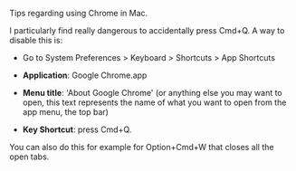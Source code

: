 Tips regarding using Chrome in Mac.

I particularly find really dangerous to accidentally press Cmd+Q. A way to disable this is:
- Go to System Preferences > Keyboard > Shortcuts > App Shortcuts
- **Application**: Google Chrome.app

- **Menu title**: 'About Google Chrome' (or anything else you may want to open, this text represents the name of what you want to open from the app menu, the top bar)
- **Key Shortcut**: press Cmd+Q.

You can also do this for example for Option+Cmd+W that closes all the open tabs.
